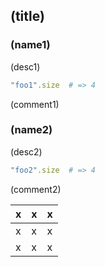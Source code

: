 ## (title)

### (name1)

(desc1)

```ruby
"foo1".size  # => 4
```

(comment1)

### (name2)

(desc2)

```ruby
"foo2".size  # => 4
```

(comment2)

| x | x | x |
|---|---|---|
| x | x | x |
| x | x | x |

